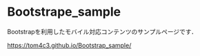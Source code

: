 # Bootstrape_sample
Bootstrapを利用したモバイル対応コンテンツのサンプルページです．

https://tom4c3.github.io/Bootstrap_sample/
